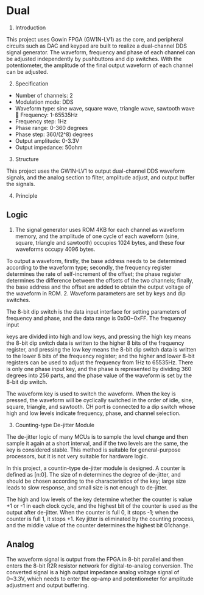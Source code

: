 # Dual

1. Introduction

This project uses Gowin FPGA (GW1N-LV1) as the core, and peripheral circuits such as DAC and keypad are built to realize a dual-channel DDS signal generator. The waveform, frequency and phase of each channel can be adjusted independently by pushbuttons and dip switches. With the potentiometer, the amplitude of the final output waveform of each channel can be adjusted.

2. Specification

* Number of channels: 2
* Modulation mode: DDS
* Waveform type: sine wave, square wave, triangle wave, sawtooth wave  Frequency: 1-65535Hz
* Frequency step: 1Hz
* Phase range: 0-360 degrees
* Phase step: 360/(2^8) degrees
* Output amplitude: 0-3.3V
* Output impedance: 50ohm

3. Structure

This project uses the GW1N-LV1 to output dual-channel DDS waveform signals, and the analog section to filter, amplitude adjust, and output buffer the signals.

4. Principle

## Logic

1. The signal generator uses ROM 4KB for each channel as waveform memory, and the amplitude of one cycle of each waveform (sine, square, triangle and sawtooth) occupies 1024 bytes, and these four waveforms occupy 4096 bytes.

To output a waveform, firstly, the base address needs to be determined according to the waveform type; secondly, the frequency register determines the rate of self-increment of the offset; the phase register determines the difference between the offsets of the two channels; finally, the base address and the offset are added to obtain the output voltage of the waveform in ROM.
2. Waveform parameters are set by keys and dip switches.

The 8-bit dip switch is the data input interface for setting parameters of frequency and phase, and the data range is 0x00~0xFF. The frequency input

keys are divided into high and low keys, and pressing the high key means the 8-bit dip switch data is written to the higher 8 bits of the frequency register, and pressing the low key means the 8-bit dip switch data is written to the lower 8 bits of the frequency register; and the higher and lower 8-bit registers can be used to adjust the frequency from 1Hz to 65535Hz.
There is only one phase input key, and the phase is represented by dividing 360 degrees into 256 parts, and the phase value of the waveform is set by the 8-bit dip switch.

The waveform key is used to switch the waveform. When the key is pressed, the waveform will be cyclically switched in the order of idle, sine, square, triangle, and sawtooth. CH port is connected to a dip switch whose high and low levels indicate frequency, phase, and channel selection.

3. Counting-type De-jitter Module

The de-jitter logic of many MCUs is to sample the level change and then sample it again at a short interval, and if the two levels are the same, the key is considered stable. This method is suitable for general-purpose processors, but it is not very suitable for hardware logic.

In this project, a countin-type de-jitter module is designed. A counter is defined as [n:0]. The size of n determines the degree of de-jitter, and should be chosen according to the characteristics of the key; large size leads to slow response, and small size is not enough to de-jitter.

The high and low levels of the key determine whether the counter is value +1 or -1 in each clock cycle, and the highest bit of the counter is used as the output after de-jitter. When the counter is full 0, it stops -1; when the counter is full 1, it stops +1. Key jitter is eliminated by the counting process, and the middle value of the counter determines the highest bit 01change.

## Analog

The waveform signal is output from the FPGA in 8-bit parallel and then enters the 8-bit R2R resistor network for digital-to-analog conversion. The converted signal is a high output impedance analog voltage signal of 0~3.3V, which needs to enter the op-amp and potentiometer for amplitude adjustment and output buffering.
